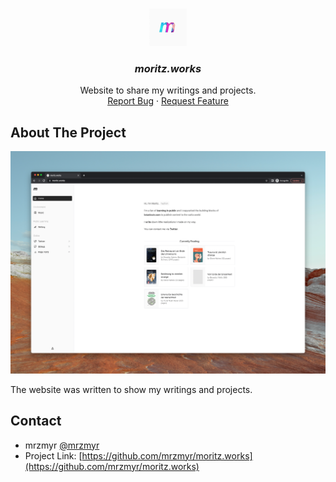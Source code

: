 <br />
<p align="center">
  <a href="https://github.com/mrzmyr/moritz.works">
    <img src="./docs/icon.png" alt="Logo" width="60" height="60">
  </a>

  <h3 style="font-style:italic; font-weight:bold" align="center">moritz.works</h3>

  <p align="center">
    Website to share my writings and projects.
    <br />
    <a href="https://github.com/mrzmyr/moritz.works/issues">Report Bug</a>
    ·
    <a href="https://github.com/mrzmyr/moritz.works/issues">Request Feature</a>
  </p>
</p>

## About The Project

<p align="center">
  <img src="./docs/screenshot.png" width="800px">
</p>

The website was written to show my writings and projects.

## Contact

- mrzmyr [@mrzmyr](https://twitter.com/mrzmyr)
- Project Link: [https://github.com/mrzmyr/moritz.works](https://github.com/mrzmyr/moritz.works)
